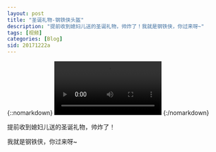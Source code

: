 ```yaml
---
layout: post
title: "圣诞礼物-钢铁侠头盔"
description: "提前收到媳妇儿送的圣诞礼物，帅炸了！我就是钢铁侠，你过来呀~"
tags: [视频]
categories: [Blog]
sid: 20171222a
---
```


{::nomarkdown}
<video width=250 class="my-video" src="//up.yorry.cn/video/638fbfbc346e7364148b3e3aa9fe45.MP4" controls="controls">您的浏览器不支持 video 标签。</video>
{:/nomarkdown}

提前收到媳妇儿送的圣诞礼物，帅炸了！

我就是钢铁侠，你过来呀~